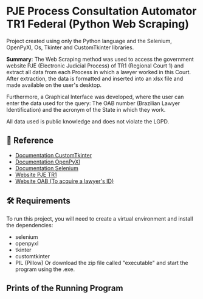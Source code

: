 # PJE Process Consultation Automator TR1 Federal (Python Web Scraping)

Project created using only the Python language and the Selenium, OpenPyXl, Os, Tkinter and CustomTkinter libraries.

**Summary**: The Web Scraping method was used to access the government website PJE (Electronic Judicial Process) of TR1 (Regional Court 1) and extract all data from each Process in which a lawyer worked in this Court. After extraction, the data is formatted and inserted into an xlsx file and made available on the user's desktop.

Furthermore, a Graphical Interface was developed, where the user can enter the data used for the query: The OAB number (Brazilian Lawyer Identification) and the acronym of the State in which they work.

All data used is public knowledge and does not violate the LGPD.

## 📄 Reference

- [Documentation CustomTkinter](https://pypi.org/project/customtkinter/0.3/)
- [Documentation OpenPyXl](https://openpyxl.readthedocs.io/en/stable/)
- [Documentation Selenium](https://www.selenium.dev/pt-br/documentation/webdriver/getting_started/)
- [Website PJE TR1](https://pje1g.trf1.jus.br/consultapublica/ConsultaPublica/listView.seam)
- [Website OAB (To acquire a lawyer's ID)](https://cna.oab.org.br/)
  
## 🛠️ Requirements
To run this project, you will need to create a virtual environment and install the dependencies:
- selenium
- openpyxl
- tkinter
- customtkinter
- PIL (Pillow)
Or download the zip file called "executable" and start the program using the .exe.

## Prints of the Running Program ##
